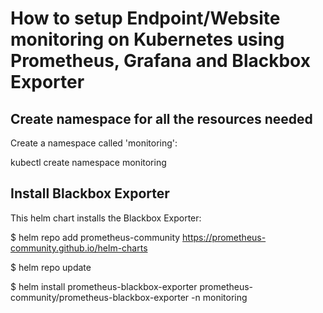 # How to setup Endpoint/Website monitoring on Kubernetes using Prometheus, Grafana and Blackbox Exporter

## Create namespace for all the resources needed

Create a namespace called 'monitoring':

kubectl create namespace monitoring 

## Install Blackbox Exporter

This helm chart installs the Blackbox Exporter:

$ helm repo add prometheus-community https://prometheus-community.github.io/helm-charts

$ helm repo update

$ helm install prometheus-blackbox-exporter prometheus-community/prometheus-blackbox-exporter -n monitoring


